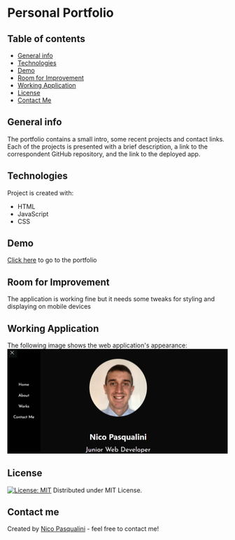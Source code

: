 # Personal Portfolio

## Table of contents
* [General info](#general-info)
* [Technologies](#technologies)
* [Demo](#demo)
* [Room for Improvement](#room-for-improvement)
* [Working Application](#working-application)
* [License](#license)
* [Contact Me](#contact-me)

## General info

The portfolio contains a small intro, some recent projects and contact links. Each of the projects is presented with a brief description, a link to the correspondent GitHub repository, and the link to the deployed app. 

## Technologies

Project is created with:
* HTML
* JavaScript
* CSS

## Demo
<a href="https://nico749.github.io/Nico_Portfolio/" target="_blank">Click here</a> to go to the portfolio

## Room for Improvement

The application is working fine but it needs some tweaks for styling and displaying on mobile devices

## Working Application
The following image shows the web application's appearance:
![Portfolio Demo](./Demo_photos/Screenshot_portfolio.png)


## License

[![License: MIT](https://img.shields.io/badge/License-MIT-yellow.svg)](https://opensource.org/licenses/MIT)
Distributed under MIT License.

## Contact me 
Created by [Nico Pasqualini](https://nico749.github.io/Personal-portfolio-/) - feel free to contact me!